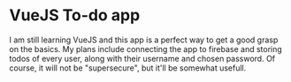 # VueJS To-do app

I am still learning VueJS and this app is a perfect way to get a good grasp on the basics. My plans include connecting the app to firebase and storing todos of every user, along with their username and chosen password. Of course, it will not be "supersecure", but it'll be somewhat usefull.